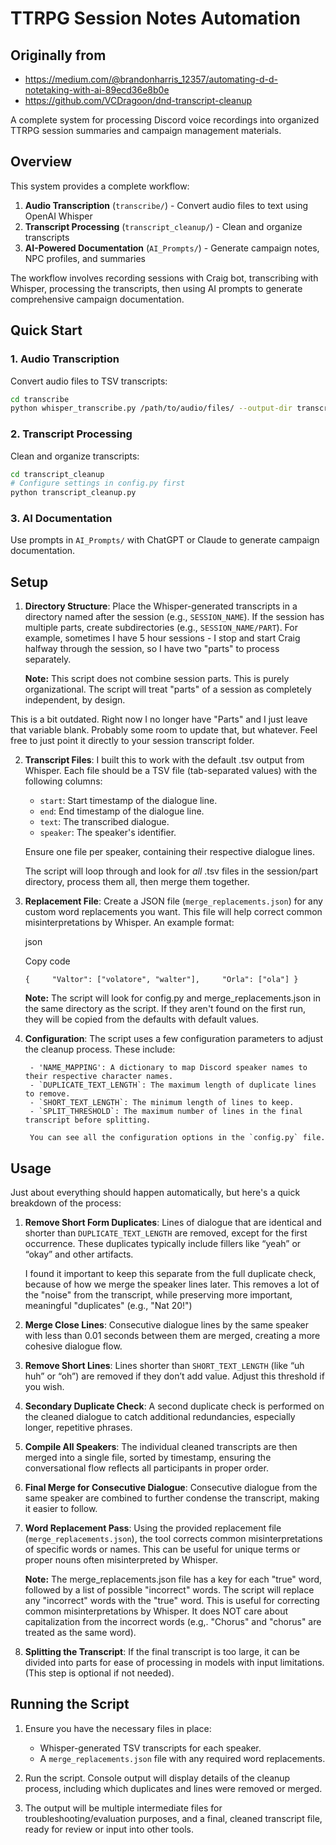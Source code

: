 # TTRPG Session Notes Automation

## Originally from
- https://medium.com/@brandonharris_12357/automating-d-d-notetaking-with-ai-89ecd36e8b0e
- https://github.com/VCDragoon/dnd-transcript-cleanup

A complete system for processing Discord voice recordings into organized TTRPG session summaries and campaign management materials.

## Overview

This system provides a complete workflow:
1. **Audio Transcription** (`transcribe/`) - Convert audio files to text using OpenAI Whisper
2. **Transcript Processing** (`transcript_cleanup/`) - Clean and organize transcripts
3. **AI-Powered Documentation** (`AI_Prompts/`) - Generate campaign notes, NPC profiles, and summaries

The workflow involves recording sessions with Craig bot, transcribing with Whisper, processing the transcripts, then using AI prompts to generate comprehensive campaign documentation.

## Quick Start

### 1. Audio Transcription
Convert audio files to TSV transcripts:
```bash
cd transcribe
python whisper_transcribe.py /path/to/audio/files/ --output-dir transcripts
```

### 2. Transcript Processing  
Clean and organize transcripts:
```bash
cd transcript_cleanup
# Configure settings in config.py first
python transcript_cleanup.py
```

### 3. AI Documentation
Use prompts in `AI_Prompts/` with ChatGPT or Claude to generate campaign documentation.

## Setup

1. **Directory Structure**: Place the Whisper-generated transcripts in a directory named after the session (e.g., `SESSION_NAME`). If the session has multiple parts, create subdirectories (e.g., `SESSION_NAME/PART`). For example, sometimes I have 5 hour sessions - I stop and start Craig halfway through the session, so I have two "parts" to process separately.

    **Note:** This script does not combine session parts. This is purely organizational. The script will treat "parts" of a session as completely independent, by design.
    
This is a bit outdated. Right now I no longer have "Parts" and I just leave that variable blank.  Probably some room to update that, but whatever.  Feel free to just point it directly to your session transcript folder.

2. **Transcript Files**: I built this to work with the default .tsv output from Whisper. Each file should be a TSV file (tab-separated values) with the following columns:
    
    - `start`: Start timestamp of the dialogue line.
    - `end`: End timestamp of the dialogue line.
    - `text`: The transcribed dialogue.
    - `speaker`: The speaker's identifier.
    
    Ensure one file per speaker, containing their respective dialogue lines.

    The script will loop through and look for *all* .tsv files in the session/part directory, process them all, then merge them together.
    
3. **Replacement File**: Create a JSON file (`merge_replacements.json`) for any custom word replacements you want. This file will help correct common misinterpretations by Whisper. An example format:
    
    json
    
    Copy code
    
    `{     "Valtor": ["volatore", "walter"],     "Orla": ["ola"] }`
    
    **Note:** The script will look for config.py and merge_replacements.json in the same directory as the script. If they aren't found on the first run, they will be copied from the defaults with default values.

4. **Configuration**: The script uses a few configuration parameters to adjust the cleanup process. These include:
        
        - 'NAME_MAPPING': A dictionary to map Discord speaker names to their respective character names.
        - `DUPLICATE_TEXT_LENGTH`: The maximum length of duplicate lines to remove.
        - `SHORT_TEXT_LENGTH`: The minimum length of lines to keep.
        - `SPLIT_THRESHOLD`: The maximum number of lines in the final transcript before splitting.
        
        You can see all the configuration options in the `config.py` file.

## Usage 
Just about everything should happen automatically, but here's a quick breakdown of the process:


1. **Remove Short Form Duplicates**: Lines of dialogue that are identical and shorter than `DUPLICATE_TEXT_LENGTH` are removed, except for the first occurrence. These duplicates typically include fillers like “yeah” or “okay” and other artifacts.
    
    I found it important to keep this separate from the full duplicate check, because of how we merge the speaker lines later. This removes a lot of the "noise" from the transcript, while preserving more important, meaningful "duplicates" (e.g., "Nat 20!")
    
2. **Merge Close Lines**: Consecutive dialogue lines by the same speaker with less than 0.01 seconds between them are merged, creating a more cohesive dialogue flow.
    
3. **Remove Short Lines**: Lines shorter than `SHORT_TEXT_LENGTH` (like “uh huh” or “oh”) are removed if they don’t add value. Adjust this threshold if you wish.
    
4. **Secondary Duplicate Check**: A second duplicate check is performed on the cleaned dialogue to catch additional redundancies, especially longer, repetitive phrases.
    
5. **Compile All Speakers**: The individual cleaned transcripts are then merged into a single file, sorted by timestamp, ensuring the conversational flow reflects all participants in proper order.
    
6. **Final Merge for Consecutive Dialogue**: Consecutive dialogue from the same speaker are combined to further condense the transcript, making it easier to follow.
    
7. **Word Replacement Pass**: Using the provided replacement file (`merge_replacements.json`), the tool corrects common misinterpretations of specific words or names. This can be useful for unique terms or proper nouns often misinterpreted by Whisper.

    **Note:** The merge_replacements.json file has a key for each "true" word, followed by a list of possible "incorrect" words. The script will replace any "incorrect" words with the "true" word. This is useful for correcting common misinterpretations by Whisper. It does NOT care about capitalization from the incorrect words (e.g,. "Chorus" and "chorus" are treated as the same word).
    
8. **Splitting the Transcript**: If the final transcript is too large, it can be divided into parts for ease of processing in models with input limitations. (This step is optional if not needed).
    

## Running the Script

1. Ensure you have the necessary files in place:
    
    - Whisper-generated TSV transcripts for each speaker.
    - A `merge_replacements.json` file with any required word replacements.
2. Run the script. Console output will display details of the cleanup process, including which duplicates and lines were removed or merged.
    
3. The output will be multiple intermediate files for troubleshooting/evaluation purposes, and a final, cleaned transcript file, ready for review or input into other tools.